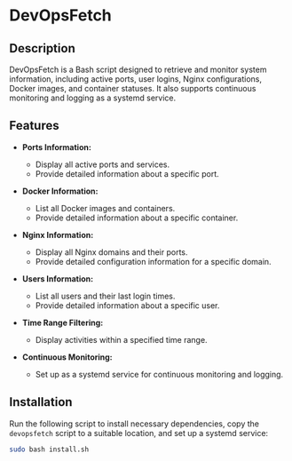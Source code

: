 # DevOpsFetch

## Description

DevOpsFetch is a Bash script designed to retrieve and monitor system information, including active ports, user logins, Nginx configurations, Docker images, and container statuses. It also supports continuous monitoring and logging as a systemd service.

## Features

- **Ports Information:**
  - Display all active ports and services.
  - Provide detailed information about a specific port.
  
- **Docker Information:**
  - List all Docker images and containers.
  - Provide detailed information about a specific container.
  
- **Nginx Information:**
  - Display all Nginx domains and their ports.
  - Provide detailed configuration information for a specific domain.
  
- **Users Information:**
  - List all users and their last login times.
  - Provide detailed information about a specific user.
  
- **Time Range Filtering:**
  - Display activities within a specified time range.
  
- **Continuous Monitoring:**
  - Set up as a systemd service for continuous monitoring and logging.

## Installation

Run the following script to install necessary dependencies, copy the `devopsfetch` script to a suitable location, and set up a systemd service:

```bash
sudo bash install.sh
```
